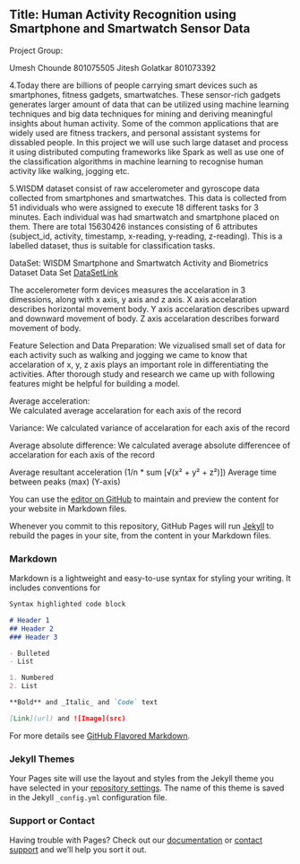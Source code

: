 ## Title: Human Activity Recognition using Smartphone and Smartwatch Sensor Data

Project Group:

Umesh Chounde	801075505
Jitesh Golatkar	801073392

4.Today there are billions of people carrying smart devices such as smartphones, fitness gadgets, smartwatches. These sensor-rich gadgets generates larger amount of data that can be utilized using machine learning techniques and big data techniques for mining and deriving meaningful insights about human activity. Some of the common applications that are widely used are fitness trackers, and personal assistant systems for dissabled people. In this project we will use such large dataset and process it using distributed computing frameworks like Spark as well as use one of the classification algorithms in machine learning to recognise human activity like walking, jogging etc.

5.WISDM dataset consist of raw accelerometer and gyroscope data collected from smartphones and smartwatches. This data is collected from 51 individuals who were assigned to execute 18 different tasks for 3 minutes. Each individual was had smartwatch and smartphone placed on them. There are total 15630426 instances consisting of 6 attributes (subject_id, activity, timestamp, x-reading, y-reading, z-reading). This is a labelled dataset, thus is suitable for classification tasks.

DataSet: WISDM Smartphone and Smartwatch Activity and Biometrics Dataset Data Set
[DataSetLink](http://archive.ics.uci.edu/ml/datasets/WISDM+Smartphone+and+Smartwatch+Activity+and+Biometrics+Dataset+)

The accelerometer form devices measures the accelaration in 3 dimessions, along with x axis, y axis and z axis. X axis accelaration describes horizontal movement body. Y axis accelaration describes upward and downward movement of body. Z axis accelaration describes forward movement of body.

Feature Selection and Data Preparation:
    We vizualised small set of data for each activity such as walking and jogging we came to know that accelaration of x, y, z axis plays an important role in differentiating the activities. After thorough study and research we came up with following features might be helpful for building a model. 
    
Average acceleration:    
   We calculated average accelaration for each axis of the record
   
Variance:
   We calculated variance of accelaration for each axis of the record
   
Average absolute difference:
   We calculated average absolute differencee of accelaration for each axis of the record
   
Average resultant acceleration (1/n * sum [√(x² + y² + z²)])
Average time between peaks (max) (Y-axis)




You can use the [editor on GitHub](https://github.com/umeshchounde/CloudProjectITCS6190/edit/master/index.md) to maintain and preview the content for your website in Markdown files.

Whenever you commit to this repository, GitHub Pages will run [Jekyll](https://jekyllrb.com/) to rebuild the pages in your site, from the content in your Markdown files.

### Markdown

Markdown is a lightweight and easy-to-use syntax for styling your writing. It includes conventions for

```markdown
Syntax highlighted code block

# Header 1
## Header 2
### Header 3

- Bulleted
- List

1. Numbered
2. List

**Bold** and _Italic_ and `Code` text

[Link](url) and ![Image](src)
```

For more details see [GitHub Flavored Markdown](https://guides.github.com/features/mastering-markdown/).

### Jekyll Themes

Your Pages site will use the layout and styles from the Jekyll theme you have selected in your [repository settings](https://github.com/umeshchounde/CloudProjectITCS6190/settings). The name of this theme is saved in the Jekyll `_config.yml` configuration file.

### Support or Contact

Having trouble with Pages? Check out our [documentation](https://help.github.com/categories/github-pages-basics/) or [contact support](https://github.com/contact) and we’ll help you sort it out.
